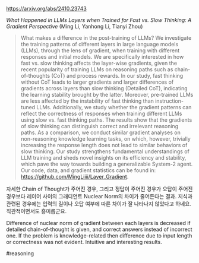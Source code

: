 https://arxiv.org/abs/2410.23743

*What Happened in LLMs Layers when Trained for Fast vs. Slow Thinking: A Gradient Perspective* (Ming Li, Yanhong Li, Tianyi Zhou)

> What makes a difference in the post-training of LLMs? We investigate the training patterns of different layers in large language models (LLMs), through the lens of gradient, when training with different responses and initial models. We are specifically interested in how fast vs. slow thinking affects the layer-wise gradients, given the recent popularity of training LLMs on reasoning paths such as chain-of-thoughts (CoT) and process rewards. In our study, fast thinking without CoT leads to larger gradients and larger differences of gradients across layers than slow thinking (Detailed CoT), indicating the learning stability brought by the latter. Moreover, pre-trained LLMs are less affected by the instability of fast thinking than instruction-tuned LLMs. Additionally, we study whether the gradient patterns can reflect the correctness of responses when training different LLMs using slow vs. fast thinking paths. The results show that the gradients of slow thinking can distinguish correct and irrelevant reasoning paths. As a comparison, we conduct similar gradient analyses on non-reasoning knowledge learning tasks, on which, however, trivially increasing the response length does not lead to similar behaviors of slow thinking. Our study strengthens fundamental understandings of LLM training and sheds novel insights on its efficiency and stability, which pave the way towards building a generalizable System-2 agent. Our code, data, and gradient statistics can be found in: https://github.com/MingLiiii/Layer_Gradient.

자세한 Chain of Thought가 주어진 경우, 그리고 정답이 주어진 경우가 오답이 주어진 경우보다 레이어 사이의 그래디언트 Nuclear Norm의 차이가 줄어든다는 결과. 지식과 관련된 경우에는 입력의 길이나 오답 여부에 따른 차이가 잘 나타나지 않았다고 하네요. 직관적이면서도 흥미롭군요.

<english>
Difference of nuclear norm of gradient between each layers is decreased if detailed chain-of-thought is given, and correct answers instead of incorrect one. If the problem is knowledge-related then difference due to input length or correctness was not evident. Intuitive and interesting results.
</english>

#reasoning 